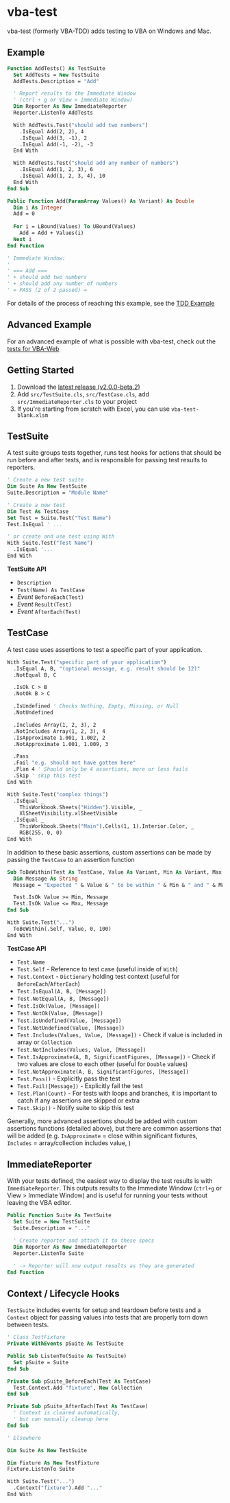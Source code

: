 # vba-test

vba-test (formerly VBA-TDD) adds testing to VBA on Windows and Mac.

## Example

```vb
Function AddTests() As TestSuite
  Set AddTests = New TestSuite
  AddTests.Description = "Add"

  ' Report results to the Immediate Window
  ' (ctrl + g or View > Immediate Window)
  Dim Reporter As New ImmediateReporter
  Reporter.ListenTo AddTests

  With AddTests.Test("should add two numbers")
    .IsEqual Add(2, 2), 4
    .IsEqual Add(3, -1), 2
    .IsEqual Add(-1, -2), -3
  End With

  With AddTests.Test("should add any number of numbers")
    .IsEqual Add(1, 2, 3), 6
    .IsEqual Add(1, 2, 3, 4), 10
  End With
End Sub

Public Function Add(ParamArray Values() As Variant) As Double
  Dim i As Integer
  Add = 0
  
  For i = LBound(Values) To UBound(Values)
    Add = Add + Values(i)
  Next i
End Function

' Immediate Window:
'
' === Add ===
' + should add two numbers
' + should add any number of numbers
' = PASS (2 of 2 passed) =
```

For details of the process of reaching this example, see the [TDD Example](https://github.com/VBA-tools/VBA-TDD/wiki/TDD-Example)

## Advanced Example

For an advanced example of what is possible with vba-test, check out the [tests for VBA-Web](https://github.com/VBA-tools/VBA-Web/tree/master/specs)

## Getting Started

1. Download the [latest release (v2.0.0-beta.2)](https://github.com/vba-tools/vba-test/releases)
2. Add `src/TestSuite.cls`, `src/TestCase.cls`, add `src/ImmediateReporter.cls` to your project
3. If you're starting from scratch with Excel, you can use `vba-test-blank.xlsm`

## TestSuite

A test suite groups tests together, runs test hooks for actions that should be run before and after tests, and is responsible for passing test results to reporters.

```vb
' Create a new test suite
Dim Suite As New TestSuite
Suite.Description = "Module Name"

' Create a new test
Dim Test As TestCase
Set Test = Suite.Test("Test Name")
Test.IsEqual ' ...

' or create and use test using With
With Suite.Test("Test Name")
  .IsEqual '...
End With
```

__TestSuite API__

- `Description`
- `Test(Name) As TestCase`
- _Event_ `BeforeEach(Test)`
- _Event_ `Result(Test)`
- _Event_ `AfterEach(Test)`

## TestCase

A test case uses assertions to test a specific part of your application.

```vb
With Suite.Test("specific part of your application")
  .IsEqual A, B, "(optional message, e.g. result should be 12)"
  .NotEqual B, C

  .IsOk C > B
  .NotOk B > C

  .IsUndefined ' Checks Nothing, Empty, Missing, or Null
  .NotUndefined

  .Includes Array(1, 2, 3), 2
  .NotIncludes Array(1, 2, 3), 4
  .IsApproximate 1.001, 1.002, 2
  .NotApproximate 1.001, 1.009, 3

  .Pass
  .Fail "e.g. should not have gotten here" 
  .Plan 4 ' Should only be 4 assertions, more or less fails
  .Skip ' skip this test
End With

With Suite.Test("complex things")
  .IsEqual _
    ThisWorkbook.Sheets("Hidden").Visible, _
    XlSheetVisibility.xlSheetVisible
  .IsEqual _
    ThisWorkbook.Sheets("Main").Cells(1, 1).Interior.Color, _
    RGB(255, 0, 0)
End With
```

In addition to these basic assertions, custom assertions can be made by passing the `TestCase` to an assertion function

```vb
Sub ToBeWithin(Test As TestCase, Value As Variant, Min As Variant, Max As Variant)
  Dim Message As String
  Message = "Expected " & Value & " to be within " & Min & " and " & Max

  Test.IsOk Value >= Min, Message
  Test.IsOk Value <= Max, Message
End Sub

With Suite.Test("...")
  ToBeWithin(.Self, Value, 0, 100)
End With
```

__TestCase API__

- `Test.Name`
- `Test.Self` - Reference to test case (useful inside of `With`)
- `Test.Context` - `Dictionary` holding test context (useful for `BeforeEach`/`AfterEach`)
- `Test.IsEqual(A, B, [Message])`
- `Test.NotEqual(A, B, [Message])`
- `Test.IsOk(Value, [Message])`
- `Test.NotOk(Value, [Message])`
- `Test.IsUndefined(Value, [Message])`
- `Test.NotUndefined(Value, [Message])`
- `Test.Includes(Values, Value, [Message])` - Check if value is included in array or `Collection`
- `Test.NotIncludes(Values, Value, [Message])`
- `Test.IsApproximate(A, B, SignificantFigures, [Message])` - Check if two values are close to each other (useful for `Double` values)
- `Test.NotApproximate(A, B, SignificantFigures, [Message])`
- `Test.Pass()` - Explicitly pass the test
- `Test.Fail([Message])` - Explicitly fail the test
- `Test.Plan(Count)` - For tests with loops and branches, it is important to catch if any assertions are skipped or extra
- `Test.Skip()` - Notify suite to skip this test

Generally, more advanced assertions should be added with custom assertions functions (detailed above), but there are common assertions that will be added (e.g. `IsApproximate` = close within significant fixtures, `Includes` = array/collection includes value, )

## ImmediateReporter

With your tests defined, the easiest way to display the test results is with `ImmediateReporter`. This outputs results to the Immediate Window (`ctrl+g` or View > Immediate Window) and is useful for running your tests without leaving the VBA editor.

```vb
Public Function Suite As TestSuite
  Set Suite = New TestSuite
  Suite.Description = "..."

  ' Create reporter and attach it to these specs
  Dim Reporter As New ImmediateReporter
  Reporter.ListenTo Suite

  ' -> Reporter will now output results as they are generated
End Function
```

## Context / Lifecycle Hooks

`TestSuite` includes events for setup and teardown before tests and a `Context` object for passing values into tests that are properly torn down between tests.

```vb
' Class TestFixture
Private WithEvents pSuite As TestSuite

Public Sub ListenTo(Suite As TestSuite)
  Set pSuite = Suite
End Sub

Private Sub pSuite_BeforeEach(Test As TestCase)
  Test.Context.Add "fixture", New Collection
End Sub

Private Sub pSuite_AfterEach(Test As TestCase)
  ' Context is cleared automatically,
  ' but can manually cleanup here
End Sub

' Elsewhere

Dim Suite As New TestSuite

Dim Fixture As New TestFixture
Fixture.ListenTo Suite

With Suite.Test("...")
  .Context("fixture").Add "..."
End With
```
